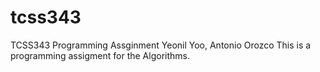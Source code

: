 # tcss343
TCSS343 Programming Assginment
Yeonil Yoo, Antonio Orozco
This is a programming assigment for the Algorithms.

